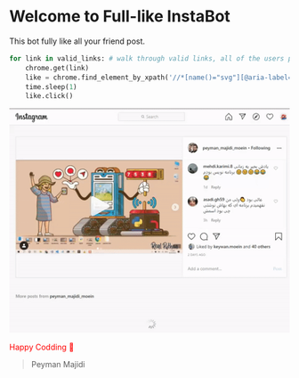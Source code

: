 
# Welcome to Full-like InstaBot

This bot fully like all your friend post.

```python
for link in valid_links: # walk through valid links, all of the users post and find like button, then push it
    chrome.get(link)
    like = chrome.find_element_by_xpath('//*[name()="svg"][@aria-label="Like"]')
    time.sleep(1)
    like.click()
```

![shot](shot.gif)




<span style="color:red">Happy Codding 🍓</span>

> Peyman Majidi 

